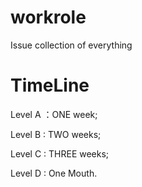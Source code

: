 workrole
========

Issue collection of everything


TimeLine
========

Level A ：ONE week;

Level B : TWO weeks;

Level C : THREE weeks;

Level D : One Mouth.

